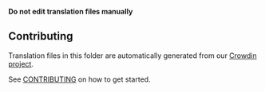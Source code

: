 **Do not edit translation files manually**

## Contributing

Translation files in this folder are automatically generated from our [Crowdin project](https://crowdin.com/project/uniswap-interface).

See [CONTRIBUTING](https://github.com//uniswap-interface/blob/main/CONTRIBUTING.md#translations) on how to get started.
